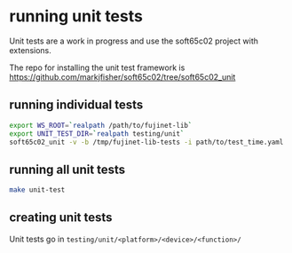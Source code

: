 # running unit tests

Unit tests are a work in progress and use the soft65c02 project with extensions.

The repo for installing the unit test framework is https://github.com/markjfisher/soft65c02/tree/soft65c02_unit



## running individual tests

```bash
export WS_ROOT=`realpath /path/to/fujinet-lib`
export UNIT_TEST_DIR=`realpath testing/unit`
soft65c02_unit -v -b /tmp/fujinet-lib-tests -i path/to/test_time.yaml
```

## running all unit tests

```bash
make unit-test
```

## creating unit tests

Unit tests go in `testing/unit/<platform>/<device>/<function>/`

